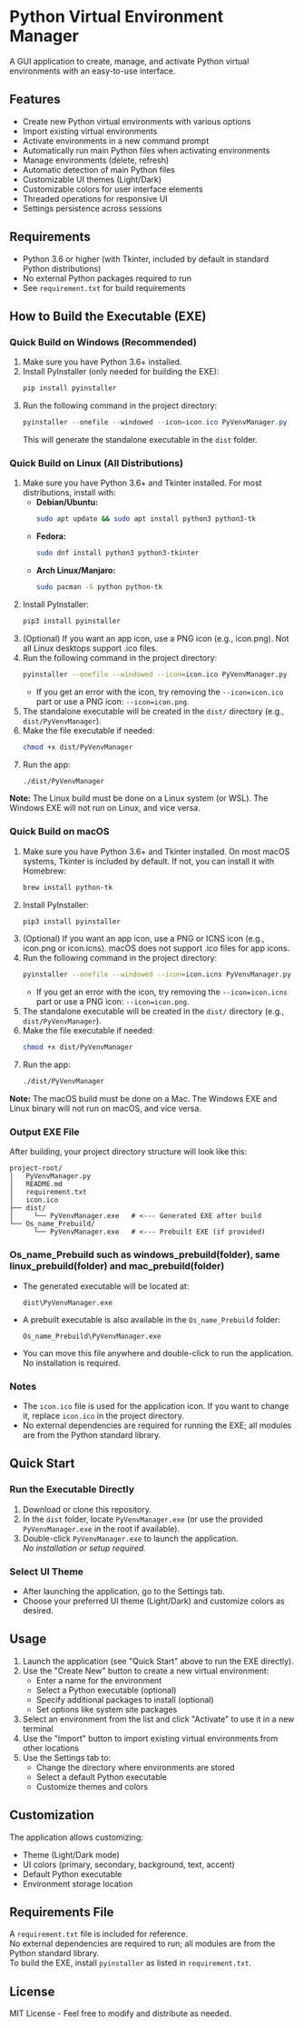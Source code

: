# Python Virtual Environment Manager

A GUI application to create, manage, and activate Python virtual environments with an easy-to-use interface.

## Features

- Create new Python virtual environments with various options
- Import existing virtual environments
- Activate environments in a new command prompt
- Automatically run main Python files when activating environments
- Manage environments (delete, refresh)
- Automatic detection of main Python files
- Customizable UI themes (Light/Dark)
- Customizable colors for user interface elements
- Threaded operations for responsive UI
- Settings persistence across sessions

## Requirements

- Python 3.6 or higher (with Tkinter, included by default in standard Python distributions)
- No external Python packages required to run
- See `requirement.txt` for build requirements

## How to Build the Executable (EXE)

### Quick Build on Windows (Recommended)

1. Make sure you have Python 3.6+ installed.
2. Install PyInstaller (only needed for building the EXE):
   ```powershell
   pip install pyinstaller
   ```
3. Run the following command in the project directory:
   ```powershell
   pyinstaller --onefile --windowed --icon=icon.ico PyVenvManager.py
   ```
   This will generate the standalone executable in the `dist` folder.

### Quick Build on Linux (All Distributions)

1. Make sure you have Python 3.6+ and Tkinter installed. For most distributions, install with:
   - **Debian/Ubuntu:**
     ```bash
     sudo apt update && sudo apt install python3 python3-tk
     ```
   - **Fedora:**
     ```bash
     sudo dnf install python3 python3-tkinter
     ```
   - **Arch Linux/Manjaro:**
     ```bash
     sudo pacman -S python python-tk
     ```
2. Install PyInstaller:
   ```bash
   pip3 install pyinstaller
   ```
3. (Optional) If you want an app icon, use a PNG icon (e.g., icon.png). Not all Linux desktops support .ico files.
4. Run the following command in the project directory:
   ```bash
   pyinstaller --onefile --windowed --icon=icon.ico PyVenvManager.py
   ```
   - If you get an error with the icon, try removing the `--icon=icon.ico` part or use a PNG icon: `--icon=icon.png`.
5. The standalone executable will be created in the `dist/` directory (e.g., `dist/PyVenvManager`).
6. Make the file executable if needed:
   ```bash
   chmod +x dist/PyVenvManager
   ```
7. Run the app:
   ```bash
   ./dist/PyVenvManager
   ```

**Note:** The Linux build must be done on a Linux system (or WSL). The Windows EXE will not run on Linux, and vice versa.

### Quick Build on macOS

1. Make sure you have Python 3.6+ and Tkinter installed. On most macOS systems, Tkinter is included by default. If not, you can install it with Homebrew:
   ```bash
   brew install python-tk
   ```
2. Install PyInstaller:
   ```bash
   pip3 install pyinstaller
   ```
3. (Optional) If you want an app icon, use a PNG or ICNS icon (e.g., icon.png or icon.icns). macOS does not support .ico files for app icons.
4. Run the following command in the project directory:
   ```bash
   pyinstaller --onefile --windowed --icon=icon.icns PyVenvManager.py
   ```
   - If you get an error with the icon, try removing the `--icon=icon.icns` part or use a PNG icon: `--icon=icon.png`.
5. The standalone executable will be created in the `dist/` directory (e.g., `dist/PyVenvManager`).
6. Make the file executable if needed:
   ```bash
   chmod +x dist/PyVenvManager
   ```
7. Run the app:
   ```bash
   ./dist/PyVenvManager
   ```

**Note:** The macOS build must be done on a Mac. The Windows EXE and Linux binary will not run on macOS, and vice versa.

### Output EXE File

After building, your project directory structure will look like this:

```
project-root/
│   PyVenvManager.py
│   README.md
│   requirement.txt
│   icon.ico
├── dist/
│     └── PyVenvManager.exe   # <--- Generated EXE after build
└── Os_name_Prebuild/
      └── PyVenvManager.exe   # <--- Prebuilt EXE (if provided) 
```
### Os_name_Prebuild such as windows_prebuild(folder), same linux_prebuild(folder) and mac_prebuild(folder)

- The generated executable will be located at:
  ```
  dist\PyVenvManager.exe
  ```
- A prebuilt executable is also available in the `Os_name_Prebuild` folder:
  ```
  Os_name_Prebuild\PyVenvManager.exe
  ```
- You can move this file anywhere and double-click to run the application. No installation is required.

### Notes
- The `icon.ico` file is used for the application icon. If you want to change it, replace `icon.ico` in the project directory.
- No external dependencies are required for running the EXE; all modules are from the Python standard library.

## Quick Start

### Run the Executable Directly

1. Download or clone this repository.
2. In the `dist` folder, locate `PyVenvManager.exe` (or use the provided `PyVenvManager.exe` in the root if available).
3. Double-click `PyVenvManager.exe` to launch the application.  
   *No installation or setup required.*

### Select UI Theme

- After launching the application, go to the Settings tab.
- Choose your preferred UI theme (Light/Dark) and customize colors as desired.

## Usage

1. Launch the application (see "Quick Start" above to run the EXE directly).
2. Use the "Create New" button to create a new virtual environment:
   - Enter a name for the environment
   - Select a Python executable (optional)
   - Specify additional packages to install (optional)
   - Set options like system site packages
3. Select an environment from the list and click "Activate" to use it in a new terminal
4. Use the "Import" button to import existing virtual environments from other locations
5. Use the Settings tab to:
   - Change the directory where environments are stored
   - Select a default Python executable
   - Customize themes and colors

## Customization

The application allows customizing:
- Theme (Light/Dark mode)
- UI colors (primary, secondary, background, text, accent)
- Default Python executable
- Environment storage location

## Requirements File

A `requirement.txt` file is included for reference.  
No external dependencies are required to run; all modules are from the Python standard library.  
To build the EXE, install `pyinstaller` as listed in `requirement.txt`.

## License

MIT License - Feel free to modify and distribute as needed.
